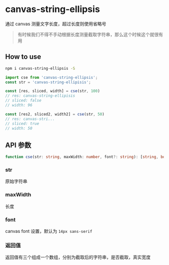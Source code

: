 # canvas-string-ellipsis

通过 canvas 测量文字长度，超过长度则使用省略号

> 有时候我们不得不手动根据长度测量截取字符串，那么这个时候这个就很有用

## How to use

``` bash
npm i canvas-string-ellipsis -S
```

``` js
import cse from 'canvas-string-ellipsis';
const str = 'canvas-string-ellipisis';

const [res, sliced, width] = cse(str, 100)
// res: canvas-string-ellipisis
// sliced: false
// width: 96

const [res2, sliced2, width2] = cse(str, 50)
// res: canvas-stri...
// sliced: true
// width: 50
```

## API 参数

``` typescript
function cse(str: string, maxWidth: number, font?: string): [string, boolean, number]
```

### str

原始字符串

### maxWidth

长度

### font

canvas font 设置，默认为 `14px sans-serif` 

### 返回值

返回值有三个组成一个数组，分别为截取后的字符串，是否截取，真实宽度

